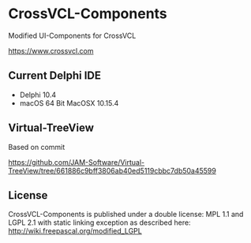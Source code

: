 # CrossVCL-Components

Modified UI-Components for CrossVCL

https://www.crossvcl.com

## Current Delphi IDE

- Delphi 10.4
- macOS 64 Bit MacOSX 10.15.4

## Virtual-TreeView

Based on commit

https://github.com/JAM-Software/Virtual-TreeView/tree/661886c9bff3806ab40ed5119cbbc7db50a45599

## License
CrossVCL-Components is published under a double license: MPL 1.1 and LGPL 2.1 with static linking exception as described here: http://wiki.freepascal.org/modified_LGPL
